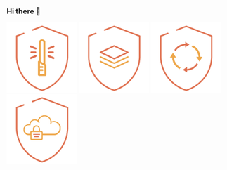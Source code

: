 ### Hi there 👋

<!--
**igorgiumellizup/igorgiumellizup** is a ✨ _special_ ✨ repository because its `README.md` (this file) appears on your GitHub profile.

Here are some ideas to get you started:

- 🔭 I’m currently working on ...
- 🌱 I’m currently learning ...
- 👯 I’m looking to collaborate on ...
- 🤔 I’m looking for help with ...
- 💬 Ask me about ...
- 📫 How to reach me: ...
- 😄 Pronouns: ...
- ⚡ Fun fact: ..
-->
<img src='badges/desenvolvimento_seguro.png' alt='badges/desenvolvimento_seguro.png' width='160px' />
<img src='badges/regulatorios.png' alt='badges/regulatorios.png' width='160px' />
<img src='badges/ssdlc.png' alt='badges/ssdlc.png' width='160px' /><img src='badges/cloudsec.png' alt='badges/cloudsec.png' width='160px' />

